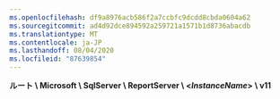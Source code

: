 ```yaml
---
ms.openlocfilehash: df9a8976acb586f2a7ccbfc9dcdd8cbda0604a62
ms.sourcegitcommit: ad4d92dce894592a259721a1571b1d8736abacdb
ms.translationtype: MT
ms.contentlocale: ja-JP
ms.lasthandoff: 08/04/2020
ms.locfileid: "87639854"
---
```

**ルート \\ Microsoft \\ SqlServer \\ ReportServer \\ \<*InstanceName*\> \\ v11**
